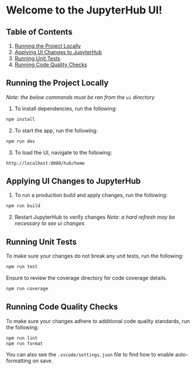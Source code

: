 # Welcome to the JupyterHub UI!

## Table of Contents

1. [Running the Project Locally](#running-the-project-locally)
2. [Applying UI Changes to JupyterHub](#applying-ui-changes-to-jupyterhub)
3. [Running Unit Tests](#running-unit-tests)
4. [Running Code Quality Checks](#running-code-quality-checks)

## Running the Project Locally

_Note: the below commands must be ran from the `ui` directory_

1. To install dependencies, run the following:

```sh
npm install
```

2. To start the app, run the following:

```sh
npm run dev
```

3. To load the UI, navigate to the following:

```
http://localhost:8080/hub/home
```

## Applying UI Changes to JupyterHub

1. To run a production build and apply changes, run the following:

```sh
npm run build
```

2. Restart JupyterHub to verify changes
   _Note: a hard refresh may be necessary to see ui changes_

## Running Unit Tests

To make sure your changes do not break any unit tests, run the following:

```sh
npm run test
```

Ensure to review the coverage directory for code coverage details.

```sh
npm run coverage
```

## Running Code Quality Checks

To make sure your changes adhere to additional code quality standards, run the following:

```sh
npm run lint
npm run format
```

You can also see the `.vscode/settings.json` file to find how to enable auto-formatting on save.
